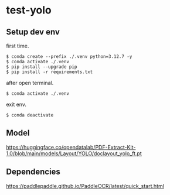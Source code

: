 # test-yolo

## Setup dev env

first time.

```shell
$ conda create --prefix ./.venv python=3.12.7 -y
$ conda activate ./.venv
$ pip install --upgrade pip
$ pip install -r requirements.txt
```

after open terminal.

```shell
$ conda activate ./.venv
```

exit env.

```shell
$ conda deactivate
```

## Model

https://huggingface.co/opendatalab/PDF-Extract-Kit-1.0/blob/main/models/Layout/YOLO/doclayout_yolo_ft.pt

## Dependencies
https://paddlepaddle.github.io/PaddleOCR/latest/quick_start.html